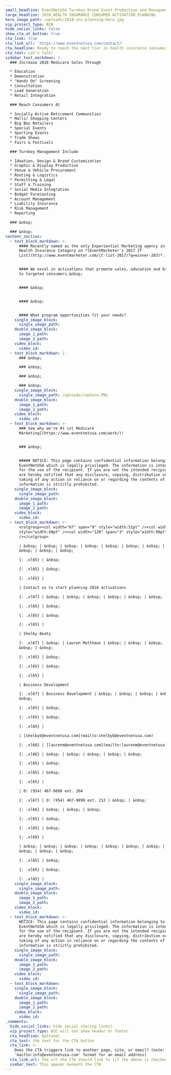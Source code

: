 ```yaml
---
small_headline: EventNetUSA Turnkey Brand Event Production and Management
large_headline: 2018 HEALTH INSURANCE CONSUMER ACTIVATION PLANNING
hero_image_path: /uploads/2018-ins-planning-hero.jpg
vip_project_type: B2B
hide_social_links: false
show_cta_at_bottom: true
cta_link: true
cta_link_url: 'https://www.eventnetusa.com/contact/'
cta_headline: Ready to reach the next tier in health insurance consumer marketing?
cta_text: Let's Talk!
sidebar_text_markdown: |-
  ### Increase 2018 Medicare Sales Through

  * Education
  * Demonstration
  * "Hands On" Screening
  * Consultation
  * Lead Generation
  * Retail Integration

  ### Reach Consumers At

  * Socially Active Retirement Communities
  * Malls/ Shopping Centers
  * Big Box Retailers
  * Special Events
  * Sporting Events
  * Trade Shows
  * Fairs & Festivals

  ### Turnkey Management Include

  * Ideation, Design & Brand Customization
  * Graphic & Display Production
  * Venue & Vehicle Procurement
  * Routing & Logistics
  * Permitting & Legal
  * Staff & Training
  * Social Media Integration
  * Budget Forecasting
  * Account Management
  * Liability Insurance
  * Risk Management
  * Reporting

  ### &nbsp;

  ### &nbsp;
content_section:
  - text_block_markdown: >-
      #### Recently named as the only Experiential Marketing agency in the
      Health Insurance Category on *[EventMarketer's 2017 IT
      List](http://www.eventmarketer.com/it-list-2017/?q=winner-283)*.


      #### We excel in activations that promote sales, education and brand reach
      to targeted consumers.&nbsp;


      #### &nbsp;


      #### &nbsp;


      #### What program opportunities fit your needs?
    single_image_block:
      single_image_path:
    double_image_block:
      image_1_path:
      image_2_path:
    video_block:
      video_id:
  - text_block_markdown: |-
      ### &nbsp;

      ### &nbsp;

      ### &nbsp;

      ### &nbsp;
    single_image_block:
      single_image_path: /uploads/capture.PNG
    double_image_block:
      image_1_path:
      image_2_path:
    video_block:
      video_id:
  - text_block_markdown: >-
      ### See why we're #1 in[ Medicare
      Marketing](https://www.eventnetusa.com/work/)!


      ### &nbsp;


      ##### NOTICE: This page contains confidential information belonging to
      EventNetUSA which is legally privileged. The information is intended only
      for the use of the recipient. If you are not the intended recipient, you
      are hereby notified that any disclosure, copying, distribution or the
      taking of any action in reliance on or regarding the contents of this
      information is strictly prohibited.
    single_image_block:
      single_image_path:
    double_image_block:
      image_1_path:
      image_2_path:
    video_block:
      video_id:
  - text_block_markdown: >-
      <colgroup><col width="67" span="9" style="width:51pt" /><col width="64"
      style="width:48pt" /><col width="120" span="3" style="width:90pt"
      /></colgroup>

      | &nbsp; | &nbsp; | &nbsp; | &nbsp; | &nbsp; | &nbsp; | &nbsp; | &nbsp; |
      &nbsp; | &nbsp; | &nbsp;

      {: .xl65} | &nbsp;

      {: .xl65} | &nbsp;

      {: .xl65} |

      | Contact us to start planning 2018 activations

      {: .xl67} | &nbsp; | &nbsp; | &nbsp; | &nbsp; | &nbsp; | &nbsp; | &nbsp;

      {: .xl65} | &nbsp;

      {: .xl65} | &nbsp;

      {: .xl65} |

      | Shelby Beaty

      {: .xl67} | &nbsp; | Lauren Matthews | &nbsp; | &nbsp; | &nbsp; | &nbsp; |
      &nbsp; | &nbsp;

      {: .xl65} | &nbsp;

      {: .xl65} | &nbsp;

      {: .xl65} |

      | Business Development

      {: .xl67} | Business Development | &nbsp; | &nbsp; | &nbsp; | &nbsp; |
      &nbsp;

      {: .xl65} | &nbsp;

      {: .xl65} | &nbsp;

      {: .xl65} |

      | [shelbyb@eventnetusa.com](mailto:shelbyb@eventnetusa.com)

      {: .xl68} | [laurenm@eventnetusa.com](mailto:laurenm@eventnetusa.com)

      {: .xl66} | &nbsp; | &nbsp; | &nbsp; | &nbsp; | &nbsp;

      {: .xl65} | &nbsp;

      {: .xl65} | &nbsp;

      {: .xl65} |

      | O: (954) 467-9898 ext. 204

      {: .xl67} | O: (954) 467-9898 ext. 212 | &nbsp; | &nbsp;

      {: .xl66} | &nbsp; | &nbsp; | &nbsp;

      {: .xl65} | &nbsp;

      {: .xl65} | &nbsp;

      {: .xl69} |

      | &nbsp; | &nbsp; | &nbsp; | &nbsp; | &nbsp; | &nbsp; | &nbsp; | &nbsp; |
      &nbsp; | &nbsp; | &nbsp;

      {: .xl65} | &nbsp;

      {: .xl65} | &nbsp;

      {: .xl65} |
    single_image_block:
      single_image_path:
    double_image_block:
      image_1_path:
      image_2_path:
    video_block:
      video_id:
  - text_block_markdown: >-
      NOTICE: This page contains confidential information belonging to
      EventNetUSA which is legally privileged. The information is intended only
      for the use of the recipient. If you are not the intended recipient, you
      are hereby notified that any disclosure, copying, distribution or the
      taking of any action in reliance on or regarding the contents of this
      information is strictly prohibited.
    single_image_block:
      single_image_path:
    double_image_block:
      image_1_path:
      image_2_path:
    video_block:
      video_id:
  - text_block_markdown:
    single_image_block:
      single_image_path:
    double_image_block:
      image_1_path:
      image_2_path:
    video_block:
      video_id:
_comments:
  hide_social_links: hide social sharing links?
  vip_project_type: B2C will not show header or footer
  cta_headline: Optional
  cta_text: the text for the CTA button
  cta_link: >-
    Does the CTA triggera link to another page, site, or email? (note: use
    'mailto:info@eventnetusa.com' format for an email address)
  cta_link_url: The url the CTA should link to (if the above is checked)
  siebar_text: This appear beneath the CTA
---
```

